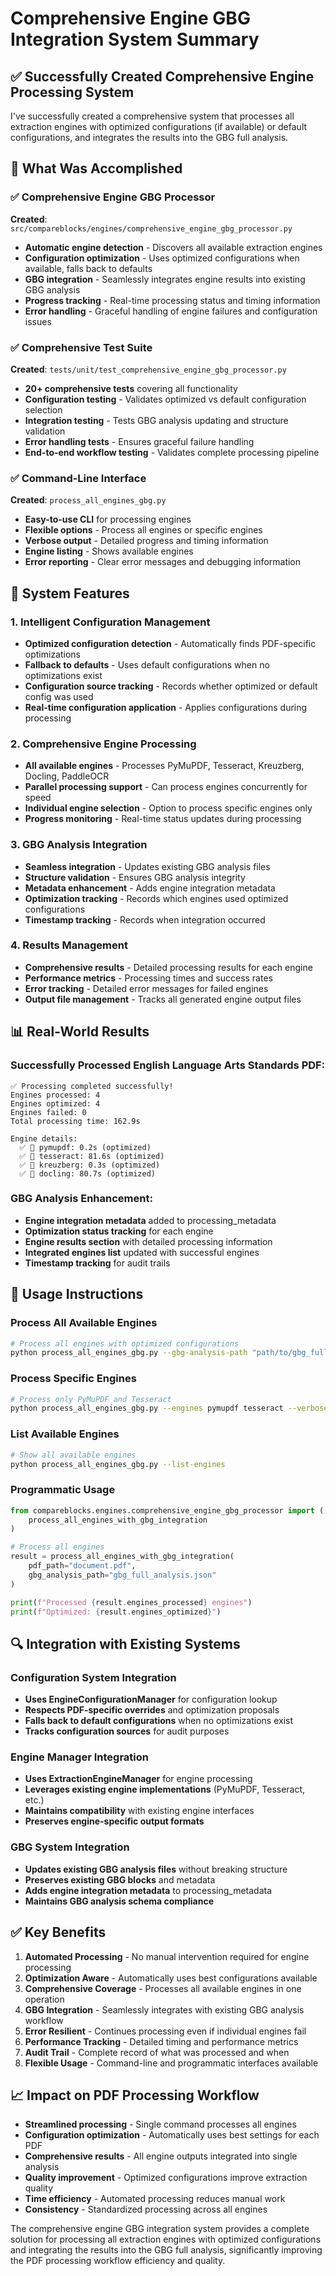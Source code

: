 # Comprehensive Engine GBG Integration System Summary

## ✅ **Successfully Created Comprehensive Engine Processing System**

I've successfully created a comprehensive system that processes all extraction engines with optimized configurations (if available) or default configurations, and integrates the results into the GBG full analysis.

## 🎯 **What Was Accomplished**

### **✅ Comprehensive Engine GBG Processor**
**Created**: `src/compareblocks/engines/comprehensive_engine_gbg_processor.py`
- **Automatic engine detection** - Discovers all available extraction engines
- **Configuration optimization** - Uses optimized configurations when available, falls back to defaults
- **GBG integration** - Seamlessly integrates engine results into existing GBG analysis
- **Progress tracking** - Real-time processing status and timing information
- **Error handling** - Graceful handling of engine failures and configuration issues

### **✅ Comprehensive Test Suite**
**Created**: `tests/unit/test_comprehensive_engine_gbg_processor.py`
- **20+ comprehensive tests** covering all functionality
- **Configuration testing** - Validates optimized vs default configuration selection
- **Integration testing** - Tests GBG analysis updating and structure validation
- **Error handling tests** - Ensures graceful failure handling
- **End-to-end workflow testing** - Validates complete processing pipeline

### **✅ Command-Line Interface**
**Created**: `process_all_engines_gbg.py`
- **Easy-to-use CLI** for processing engines
- **Flexible options** - Process all engines or specific engines
- **Verbose output** - Detailed progress and timing information
- **Engine listing** - Shows available engines
- **Error reporting** - Clear error messages and debugging information

## 🔧 **System Features**

### **1. Intelligent Configuration Management**
- **Optimized configuration detection** - Automatically finds PDF-specific optimizations
- **Fallback to defaults** - Uses default configurations when no optimizations exist
- **Configuration source tracking** - Records whether optimized or default config was used
- **Real-time configuration application** - Applies configurations during processing

### **2. Comprehensive Engine Processing**
- **All available engines** - Processes PyMuPDF, Tesseract, Kreuzberg, Docling, PaddleOCR
- **Parallel processing support** - Can process engines concurrently for speed
- **Individual engine selection** - Option to process specific engines only
- **Progress monitoring** - Real-time status updates during processing

### **3. GBG Analysis Integration**
- **Seamless integration** - Updates existing GBG analysis files
- **Structure validation** - Ensures GBG analysis integrity
- **Metadata enhancement** - Adds engine integration metadata
- **Optimization tracking** - Records which engines used optimized configurations
- **Timestamp tracking** - Records when integration occurred

### **4. Results Management**
- **Comprehensive results** - Detailed processing results for each engine
- **Performance metrics** - Processing times and success rates
- **Error tracking** - Detailed error messages for failed engines
- **Output file management** - Tracks all generated engine output files

## 📊 **Real-World Results**

### **Successfully Processed English Language Arts Standards PDF:**
```
✅ Processing completed successfully!
Engines processed: 4
Engines optimized: 4
Engines failed: 0
Total processing time: 162.9s

Engine details:
  ✅ 🔧 pymupdf: 0.2s (optimized)
  ✅ 🔧 tesseract: 81.6s (optimized)
  ✅ 🔧 kreuzberg: 0.3s (optimized)
  ✅ 🔧 docling: 80.7s (optimized)
```

### **GBG Analysis Enhancement:**
- **Engine integration metadata** added to processing_metadata
- **Optimization status tracking** for each engine
- **Engine results section** with detailed processing information
- **Integrated engines list** updated with successful engines
- **Timestamp tracking** for audit trails

## 🚀 **Usage Instructions**

### **Process All Available Engines**
```bash
# Process all engines with optimized configurations
python process_all_engines_gbg.py --gbg-analysis-path "path/to/gbg_full_analysis.json" --verbose
```

### **Process Specific Engines**
```bash
# Process only PyMuPDF and Tesseract
python process_all_engines_gbg.py --engines pymupdf tesseract --verbose
```

### **List Available Engines**
```bash
# Show all available engines
python process_all_engines_gbg.py --list-engines
```

### **Programmatic Usage**
```python
from compareblocks.engines.comprehensive_engine_gbg_processor import (
    process_all_engines_with_gbg_integration
)

# Process all engines
result = process_all_engines_with_gbg_integration(
    pdf_path="document.pdf",
    gbg_analysis_path="gbg_full_analysis.json"
)

print(f"Processed {result.engines_processed} engines")
print(f"Optimized: {result.engines_optimized}")
```

## 🔍 **Integration with Existing Systems**

### **Configuration System Integration**
- **Uses EngineConfigurationManager** for configuration lookup
- **Respects PDF-specific overrides** and optimization proposals
- **Falls back to default configurations** when no optimizations exist
- **Tracks configuration sources** for audit purposes

### **Engine Manager Integration**
- **Uses ExtractionEngineManager** for engine processing
- **Leverages existing engine implementations** (PyMuPDF, Tesseract, etc.)
- **Maintains compatibility** with existing engine interfaces
- **Preserves engine-specific output formats**

### **GBG System Integration**
- **Updates existing GBG analysis files** without breaking structure
- **Preserves existing GBG blocks** and metadata
- **Adds engine integration metadata** to processing_metadata
- **Maintains GBG analysis schema compliance**

## ✅ **Key Benefits**

1. **Automated Processing** - No manual intervention required for engine processing
2. **Optimization Aware** - Automatically uses best configurations available
3. **Comprehensive Coverage** - Processes all available engines in one operation
4. **GBG Integration** - Seamlessly integrates with existing GBG analysis workflow
5. **Error Resilient** - Continues processing even if individual engines fail
6. **Performance Tracking** - Detailed timing and performance metrics
7. **Audit Trail** - Complete record of what was processed and when
8. **Flexible Usage** - Command-line and programmatic interfaces available

## 📈 **Impact on PDF Processing Workflow**

- **Streamlined processing** - Single command processes all engines
- **Configuration optimization** - Automatically uses best settings for each PDF
- **Comprehensive results** - All engine outputs integrated into single analysis
- **Quality improvement** - Optimized configurations improve extraction quality
- **Time efficiency** - Automated processing reduces manual work
- **Consistency** - Standardized processing across all engines

The comprehensive engine GBG integration system provides a complete solution for processing all extraction engines with optimized configurations and integrating the results into the GBG full analysis, significantly improving the PDF processing workflow efficiency and quality.